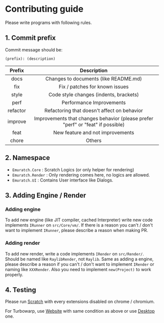 # Contributing guide

Please write programs with following rules.

## 1. Commit prefix

Commit message should be:

```
(prefix): (description)
```

| Prefix  | Description                                                                         |
|:-------:|:-----------------------------------------------------------------------------------:|
| docs    | Changes to documents (like README.md)                                               |
| fix     | Fix / patches for known issues                                                      |
| style   | Code style changes (indents, brackets)                                              |
| perf    | Performance Improvements                                                            |
| refactor| Refactoring that doesn't affect on behavior                                         |
| improve | Improvements that changes behavior (please prefer "perf" or "feat" if possible) |
| feat    | New feature and not improvements                                                    |
| chore   | Others                                                                              |

## 2. Namespace

- `Emuratch.Core` : Scratch Logics (or only helper for rendering)
- `Emuratch.Render` : Only rendering comes here, no logics are allowed.
- `Emuratch.UI` : Contains User interface like Dialogs.

## 3. Adding Engine / Render

### Adding engine

To add new engine (like JIT compiler, cached Interpreter) write new code implements `IRunner` on `src/Core/vm/`. If there is a reason you can't / don't want to implement `IRunner`, please describe a reason when making PR.

### Adding render

To add new render, write a code implements `IRender` on `src/Render/`. Should be named like `RaylibRender`, not `Raylib`. Same as adding a engine, please describe a reason if you can't / don't want to implement `IRender` or naming like `XXXRender`. Also you need to implement `new(Project)` to work properly.

## 4. Testing

Please run [Scratch](https://scratch.mit.edu/projects/editor) with every extensions disabled on chrome / chromium.

For Turbowarp, use [Website](https://turbowarp.org/editor) with same condition as above or use [Desktop](https://desktop.turbowarp.org/) one.

